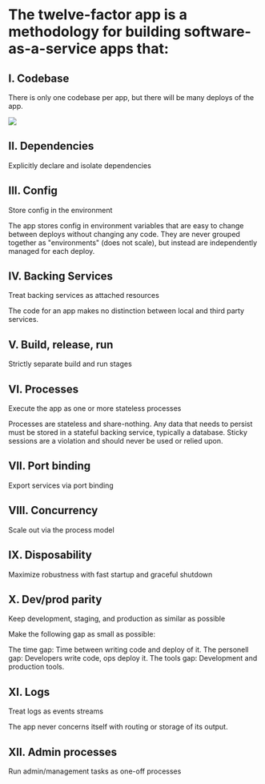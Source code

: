 # The twelve-factor app is a methodology for building software-as-a-service apps that:

## I. Codebase

There is only one codebase per app, but there will be many deploys of the app. 

![](https://12factor.net/images/codebase-deploys.png)

## II. Dependencies

Explicitly declare and isolate dependencies

## III. Config

Store config in the environment

The app stores config in environment variables that are easy to change between deploys without changing any code. They are never grouped together as "environments" (does not scale), but instead are independently managed for each deploy.

## IV. Backing Services

Treat backing services as attached resources

The code for an app makes no distinction between local and third party services.
## V. Build, release, run

Strictly separate build and run stages

## VI. Processes

Execute the app as one or more stateless processes

Processes are stateless and share-nothing. Any data that needs to persist must be stored in a stateful backing service, typically a database. Sticky sessions are a violation and should never be used or relied upon.

## VII. Port binding

Export services via port binding

## VIII. Concurrency

Scale out via the process model

## IX. Disposability

Maximize robustness with fast startup and graceful shutdown

## X. Dev/prod parity 

Keep development, staging, and production as similar as possible

Make the following gap as small as possible:

The time gap: Time between writing code and deploy of it.
The personell gap: Developers write code, ops deploy it.
The tools gap: Development and production tools.

## XI. Logs

Treat logs as events streams

The app never concerns itself with routing or storage of its output.

## XII. Admin processes

Run admin/management tasks as one-off processes
